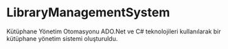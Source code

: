 # LibraryManagementSystem
Kütüphane Yönetim Otomasyonu
ADO.Net ve C# teknolojileri kullanılarak bir kütüphane yönetim sistemi oluşturuldu.
